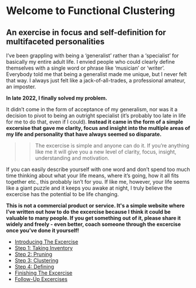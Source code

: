 # Welcome to Functional Clustering
## An exercise in focus and self-definition for multifaceted personalities

I’ve been grappling with being a ‘generalist’ rather than a ‘specialist’ for basically my entire adult life.  I envied people who could clearly define themselves with a single word or phrase like ‘musician’ or ‘writer’.  Everybody told me that being a generalist made me unique, but I never felt that way.  I always just felt like a jack-of-all-trades, a professional amateur, an imposter.

**In late 2022, I finally solved my problem.**

It didn’t come in the form of acceptance of my generalism, nor was it a decision to pivot to being an outright specialist (it’s probably too late in life for me to do that, even if I could).  **Instead it came in the form of a simple excersise that gave me clarity, focus and insight into the multiple areas of my life and personality that have always seemed so disparate.**

>> The excercise is simple and anyone can do it.  If you’re anything like me it will give you a new level of clarity, focus, insight, understanding and motivation.

If you can easily describe yourself with one word and don’t spend too much time thinking about what your life means, where it’s going, how it all fits together etc., this probably isn’t for you.  If like me, however, your life seems like a giant puzzle and it keeps you awake at night, I truly believe the excercise has the potential to be life changing.

**This is not a commercial product or service.  It's a simple website where I’ve written out how to do the excercise because I think it could be valuable to many people.  If you get something out of it, please share it widely and freely - even better, coach someone through the excercise once you’ve done it yourself!**

- [Introducing The Excercise](/functional-clustering/intro)
- [Step 1: Taking Inventory](/functional-clustering/step1)
- [Step 2: Pruning](/functional-clustering/step2)
- [Step 3: Clustering](/functional-clustering/step3)
- [Step 4: Defining](/functional-clustering/step4)
- [Finishing The Excercise](/functional-clustering/finishing)
- [Follow-Up Excercises](/functional-clustering/follow-up)
